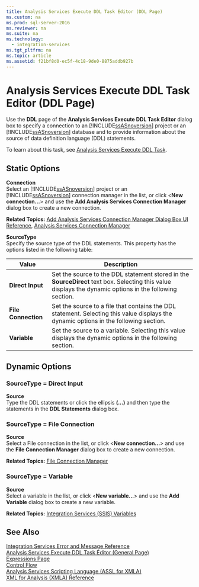 ```yaml
---
title: Analysis Services Execute DDL Task Editor (DDL Page)
ms.custom: na
ms.prod: sql-server-2016
ms.reviewer: na
ms.suite: na
ms.technology: 
  - integration-services
ms.tgt_pltfrm: na
ms.topic: article
ms.assetid: f21bf8d0-ec5f-4c18-9de0-8875addb927b
---
```

# Analysis Services Execute DDL Task Editor (DDL Page)
  Use the **DDL** page of the **Analysis Services Execute DDL Task Editor** dialog box to specify a connection to an [!INCLUDE[ssASnoversion](../../Token\Other/ssASnoversion_md.md)] project or an [!INCLUDE[ssASnoversion](../../Token\Other/ssASnoversion_md.md)] database and to provide information about the source of data definition language (DDL) statements.  
  
 To learn about this task, see [Analysis Services Execute DDL Task](../../Topics\TopicNameNotContainA/Analysis-Services-Execute-DDL-Task.md).  
  
## Static Options  
 **Connection**  
 Select an [!INCLUDE[ssASnoversion](../../Token\Other/ssASnoversion_md.md)] project or an [!INCLUDE[ssASnoversion](../../Token\Other/ssASnoversion_md.md)] connection manager in the list, or click <**New connection...**> and use the **Add Analysis Services Connection Manager** dialog box to create a new connection.  
  
 **Related Topics:** [Add Analysis Services Connection Manager Dialog Box UI Reference](../../Topics\TopicNameNotContainA/Add-Analysis-Services-Connection-Manager-Dialog-Box-UI-Reference.md), [Analysis Services Connection Manager](../../Topics\TopicNameNotContainA/Analysis-Services-Connection-Manager.md)  
  
 **SourceType**  
 Specify the source type of the DDL statements. This property has the options listed in the following table:  
  
|Value|Description|  
|-----------|-----------------|  
|**Direct Input**|Set the source to the DDL statement stored in the **SourceDirect** text box. Selecting this value displays the dynamic options in the following section.|  
|**File Connection**|Set the source to a file that contains the DDL statement. Selecting this value displays the dynamic options in the following section.|  
|**Variable**|Set the source to a variable. Selecting this value displays the dynamic options in the following section.|  
  
## Dynamic Options  
  
### SourceType = Direct Input  
 **Source**  
 Type the DDL statements or click the ellipsis **(…)** and then type the statements in the **DDL Statements** dialog box.  
  
### SourceType = File Connection  
 **Source**  
 Select a File connection in the list, or click <**New connection...**> and use the **File Connection Manager** dialog box to create a new connection.  
  
 **Related Topics:** [File Connection Manager](../../Topics\TopicNameNotContainA/File-Connection-Manager.md)  
  
### SourceType = Variable  
 **Source**  
 Select a variable in the list, or click <**New variable...**> and use the **Add Variable** dialog box to create a new variable.  
  
 **Related Topics:** [Integration Services &#40;SSIS&#41; Variables](../../Topics\TopicNameNotContainA/Integration-Services--SSIS--Variables.md)  
  
## See Also  
 [Integration Services Error and Message Reference](../../Topics\TopicNameNotContainA/Integration-Services-Error-and-Message-Reference.md)   
 [Analysis Services Execute DDL Task Editor &#40;General Page&#41;](../../Topics\TopicNameNotContainA/Analysis-Services-Execute-DDL-Task-Editor--General-Page-.md)   
 [Expressions Page](../../Topics\TopicNameNotContainA/Expressions-Page.md)   
 [Control Flow](../../Topics\TopicNameNotContainA/Control-Flow.md)   
 [Analysis Services Scripting Language &#40;ASSL for XMLA&#41;](../Topic/Analysis%20Services%20Scripting%20Language%20(ASSL%20for%20XMLA).md)   
 [XML for Analysis  &#40;XMLA&#41; Reference](../Topic/XML%20for%20Analysis%20%20\(XMLA\)%20Reference.md)  
  
  